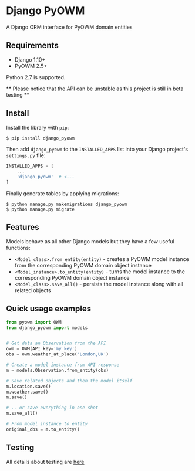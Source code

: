 # Django PyOWM

A Django ORM interface for PyOWM domain entities


## Requirements

  - Django 1.10+
  - PyOWM 2.5+

Python 2.7 is supported.


** Please notice that the API can be unstable as this project is still in beta testing **

## Install

Install the library with `pip`:

```shell
$ pip install django_pyowm
```

Then add `django_pyowm` to the `INSTALLED_APPS` list into your Django project's `settings.py` file:
 
```python
INSTALLED_APPS = [
    ...
    'django_pyowm'  # <---
]
```

Finally generate tables by applying migrations:

```shell
$ python manage.py makemigrations django_pyowm
$ python manage.py migrate
```


## Features
Models behave as all other Django models but they have a few useful 
functions:

  -  `<Model_class>.from_entity(entity)` - creates a PyOWM model instance
     from the corresponding PyOWM domain object instance
  -  `<Model_instance>.to_entity(entity)` - turns the model instance to
     the corresponding PyOWM domain object instance
  - `<Model_class>.save_all()` - persists the model instance along with all related objects

## Quick usage examples

```python
from pyowm import OWM
from django_pyowm import models


# Get data an Observation from the API 
owm = OWM(API_key='my_key')
obs = owm.weather_at_place('London,UK')

# Create a model instance from API response
m = models.Observation.from_entity(obs)

# Save related objects and then the model itself
m.location.save()
m.weather.save()
m.save()

# .. or save everything in one shot
m.save_all()

# From model instance to entity
original_obs = m.to_entity()
```

## Testing
All details about testing are [here](https://github.com/csparpa/django-pyowm/wiki/Testing)
